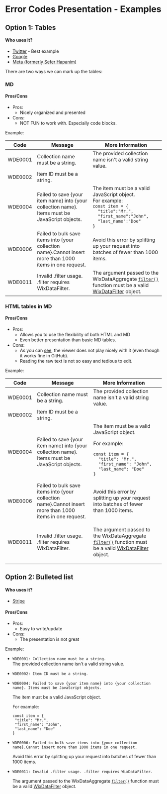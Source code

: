 # Error Codes Presentation - Examples

## Option 1: Tables

#### Who uses it?
* [Twitter](https://developer.twitter.com/ja/docs/basics/response-codes) - Best example
* [Google](https://developers.google.com/maps/documentation/javascript/error-messages)
* [Meta (formerly Sefer Hapanim)](https://developers.facebook.com/docs/marketing-api/error-reference/)

There are two ways we can mark up the tables:

### MD

#### Pros/Cons
* Pros:
    * Nicely organized and presented
* Cons:
    * NOT FUN to work with. Especially code blocks.

Example:

| Code    |Message                                                             | More Information |
|---------|--------------------------------------------------------------------|-------------|
| WDE0001 | Collection name must be a string.| The provided collection name isn't a valid string value.|
| WDE0002 | Item ID must be a string.|             |
| WDE0004 | Failed to save {your item name} into {your collection name}. Items must be JavaScript objects.| The item must be a valid JavaScript object. <br>For example: <br>`const item = {`<br>`  "title":"Mr.",`<br>`  "first_name":"John",`<br>`  "last_name":"Doe"`<br>`}`|
| WDE0006 | Failed to bulk save items into {your collection name}.Cannot insert more than 1000 items in one request.| Avoid this error by splitting up your request into batches of fewer than 1000 items.|
|WDE0011| Invalid .filter usage. .filter requires WixDataFilter.| The argument passed to the WixDataAggregate [`filter()`](https://www.wix.com/velo/reference/wix-data/wixdataaggregate/filter) function must be a valid [WixDataFilter](https://www.wix.com/velo/reference/wix-data/wixdatafilter) object.|

### HTML tables in MD

#### Pros/Cons
* Pros:
  * Allows you to use the flexibility of both HTML and MD
  * Even better presentation than basic MD tables.
* Cons:
  * As you can [see](https://www.wix.com/velo/reference/wix-data/error-codes?branch=error-codes-test), the viewer does not play nicely with it (even though it works fine in GitHub).
  * Reading the raw text is not so easy and tedious to edit.

Example:
<table>
<thead>
<tr>
<th>Code</th>
<th>Message</th>
<th>More Information</th>
<th></th>
</tr>
</thead>
<tbody>
<tr>
<td>WDE0001</td>
<td>Collection name must be a string.</td>
<td>The provided collection name isn't a valid string value.</td>
<td></td>
</tr>
<tr>
<td>WDE0002</td>
<td>Item ID must be a string.</td>
<td></td>
<td></td>
</tr>
<tr>
<td>WDE0004</td>
<td>Failed to save {your item name} into {your collection name}. Items must be JavaScript objects.</td>
<td>
The item must be a valid JavaScript object.
    
For example:
      
```JS
const item = {
  "title": "Mr.",
  "first_name": "John",
  "last_name": "Doe"
} 
```
  
</td>
<td></td>
</tr>
<tr>
<td>WDE0006</td>
<td>Failed to bulk save items into {your collection name}.Cannot insert more than 1000 items in one request.</td>
<td>Avoid this error by splitting up your request into batches of fewer than 1000 items.</td>
<td></td>
</tr>
<tr>
<td>WDE0011</td>
<td>Invalid .filter usage. .filter requires WixDataFilter.</td>
<td>

The argument passed to the WixDataAggregate [`filter()`](https://www.wix.com/velo/reference/wix-data/wixdataaggregate/filter) function must be a valid [WixDataFilter](https://www.wix.com/velo/reference/wix-data/wixdatafilter) object.
  
</td>
<td></td>
</tr>
</tbody>
</table>

## Option 2: Bulleted list

#### Who uses it?
* [Stripe](https://stripe.com/docs/error-codes)

#### Pros/Cons
* Pros:
    * Easy to write/update
* Cons:
    * The presentation is not great

Example:

* `WDE0001: Collection name must be a string.`  
   The provided collection name isn't a valid string value.
* `WDE0002: Item ID must be a string.` 
* `WDE0004: Failed to save {your item name} into {your collection name}. Items must be JavaScript objects.`
   
   The item must be a valid JavaScript object.

   For example:
   
   ```JS
   const item = {
    "title": "Mr.",
    "first_name": "John",
    "last_name": "Doe"
   }
   ```
* `WDE0006: Failed to bulk save items into {your collection name}.Cannot insert more than 1000 items in one request.`

   Avoid this error by splitting up your request into batches of fewer than 1000 items.
* `WDE0011: Invalid .filter usage. .filter requires WixDataFilter.`
   
   The argument passed to the WixDataAggregate [`filter()`](https://www.wix.com/velo/reference/wix-data/wixdataaggregate/filter) function must be a valid [WixDataFilter](https://www.wix.com/velo/reference/wix-data/wixdatafilter) object.
